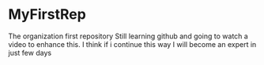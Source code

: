 MyFirstRep
==========

The organization first repository
Still learning github and going  to watch a video to enhance this.
I think if i continue this way I will become an expert in just few days
